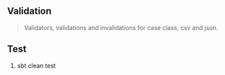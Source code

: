 Validation
----------
>Validators, validations and invalidations for case class, csv and json.

Test
----
1. sbt clean test
